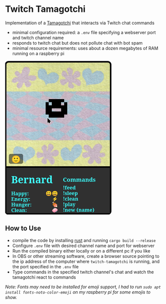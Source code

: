 # Twitch Tamagotchi

Implementation of a [Tamagotchi](https://en.wikipedia.org/wiki/Tamagotchi) that interacts via Twitch chat commands

* minimal configuration required: a `.env` file specifying a webserver port and twitch channel name
* responds to twitch chat but does not pollute chat with bot spam
* minimal resource requirements: uses about a dozen megabytes of RAM running on a raspberry pi

![Image](/media/tamagotchi.png)

## How to Use
* compile the code by installing [rust](https://www.rust-lang.org/) and running `cargo build --release`
* Configure `.env` file with desired channel name and port for webserver
* Run the compiled binary either locally or on a different pc if you like
* In OBS or other streaming software, create a browser source pointing to the ip address of the computer where `twitch-tamagotchi` is running, and the port specified in the `.env` file
* Type commands in the specified twitch channel's chat and watch the tamagotchi react to commands

_Note: Fonts may need to be installed for emoji support, I had to run `sudo apt install fonts-noto-color-emoji` on my raspberry pi for some emojis to show._